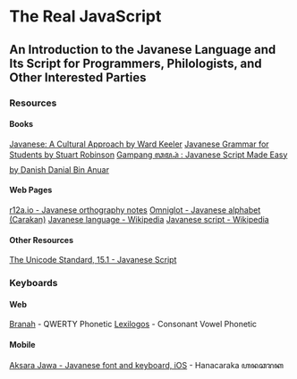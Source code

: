 # The Real JavaScript

## An Introduction to the Javanese Language and Its Script for Programmers, Philologists, and Other Interested Parties

### Resources

#### Books

[Javanese: A Cultural Approach by Ward Keeler](https://www.amazon.com/Javanese-Cultural-Approach-Ohio-Southeast/dp/0896801217)
[Javanese Grammar for Students by Stuart Robinson](https://www.amazon.com/Javanese-Grammar-Students-2nd-Southeast/dp/1876924128)
[Gampang ꦓꦩ꧀ꦥꦁ : Javanese Script Made Easy by Danish Danial Bin Anuar](https://www.amazon.com/Gampang-Javanese-Script-Made-Easy-ebook/dp/B07NJKQTS4)

#### Web Pages

[r12a.io - Javanese orthography notes](https://r12a.github.io/scripts/java/jv.html)
[Omniglot - Javanese alphabet (Carakan)](https://www.omniglot.com/writing/javanese.htm)
[Javanese language - Wikipedia](https://en.wikipedia.org/wiki/Javanese_language)
[Javanese script - Wikipedia](https://en.wikipedia.org/wiki/Javanese_script)

#### Other Resources

[The Unicode Standard, 15.1 - Javanese Script](rsrc/Unicode%20Javanese%20Script.pdf)

### Keyboards

#### Web

[Branah](https://www.branah.com/javanese) - QWERTY Phonetic
[Lexilogos](https://www.lexilogos.com/keyboard/jawa.htm) - Consonant Vowel Phonetic

#### Mobile

[Aksara Jawa - Javanese font and keyboard, iOS](https://apps.apple.com/us/app/aksara-jawa/id921451340) - Hanacaraka ꦲꦤꦕꦫꦏ

